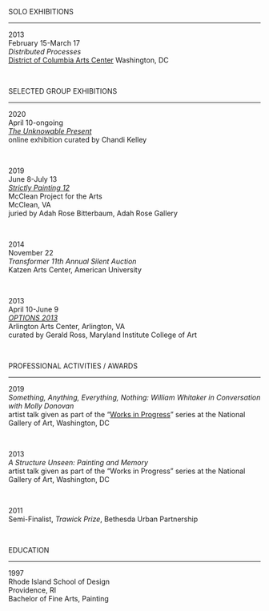 SOLO EXHIBITIONS  

---  

<div class="post_body">

  2013  
  February 15-March 17   
  *Distributed Processes*  
  [District of Columbia Arts Center](https://dcartscenter.org/gallery/past/ "Past shows at DCAC")  Washington, DC  
  
</div>  

<br>

SELECTED GROUP EXHIBITIONS   
  
---  

<div class="post_body">

2020  
April 10-ongoing  
*[The Unknowable Present](https://www.theunknowablepresent.com "The Unknowable Present")*  
online exhibition curated by Chandi Kelley 

<br> 

2019  
June 8-July 13  
*[Strictly Painting 12](https://www.eastcityart.com/reviews/east-city-art-reviews-strictly-painting-12-at-mclean-project-for-the-arts/ "Review of the show")*    
McClean Project for the Arts  
McClean, VA  
juried by Adah Rose Bitterbaum, Adah Rose Gallery  

<br>

2014  
November 22  
*Transformer 11th Annual Silent Auction*  
Katzen Arts Center, American University  

<br>

2013  
April 10-June 9  
*[OPTIONS 2013](https://www.wpadc.org/exhibitions/options-2013 "Washington Project for the Arts")*    
Arlington Arts Center, Arlington, VA  
curated by Gerald Ross, Maryland Institute College of Art 

<br>

</div>

PROFESSIONAL ACTIVITIES / AWARDS  

---

<div class="post_body">

2019  
*Something, Anything, Everything, Nothing: William Whitaker in Conversation with Molly Donovan*  
artist talk given as part of the “[Works in Progress](https://www.nga.gov/content/ngaweb/audio-video/audio/whitaker.html "audio of the program")” series at the National Gallery of Art, Washington, DC 

<br>

2013  
*A Structure Unseen: Painting and Memory*  
artist talk given as part of the “Works in Progress” series at the National Gallery of Art, Washington, DC 

<br>

2011  
Semi-Finalist, *Trawick Prize*, Bethesda Urban Partnership 

<br>

</div>

EDUCATION  

---

<div class="post_body">

1997  
Rhode Island School of Design  
Providence, RI   
Bachelor of Fine Arts, Painting 

</div>